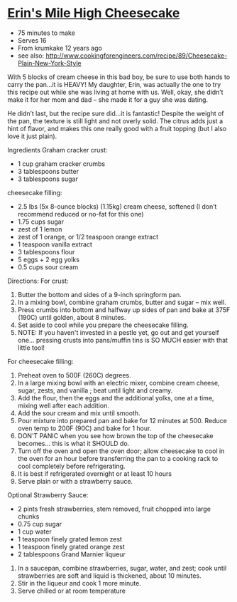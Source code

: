 # [Erin's Mile High Cheesecake](http://www.grouprecipes.com/44076/erins-mile-high-cheesecake.html)

* 75 minutes to make
* Serves 16
* From krumkake 12 years ago
* see also: http://www.cookingforengineers.com/recipe/89/Cheesecake-Plain-New-York-Style

With 5 blocks of cream cheese in this bad boy, be sure to use both hands to carry the pan...it is HEAVY!
My daughter, Erin, was actually the one to try this recipe out while she was living at home with us.
Well, okay, she didn’t make it for her mom and dad – she made it for a guy she was dating.

He didn’t last, but the recipe sure did…it is fantastic!
Despite the weight of the pan, the texture is still light and not overly solid.
The citrus adds just a hint of flavor, and makes this one really good with a fruit topping (but I also love it just
plain).

Ingredients
Graham cracker crust:

* 1 cup​ graham cracker crumbs
* 3 tablespoons butter
* 3 tablespoons sugar

cheesecake filling:

* 2.5 lbs (5x 8-ounce blocks) (1.15kg) cream cheese, softened (I don’t recommend reduced or no-fat for this one)
* 1.75 cups​ sugar
* zest of 1 lemon
* zest of 1 orange, or 1/2 teaspoon orange extract
* 1 teaspoon vanilla extract
* 3 tablespoons flour
* 5 eggs + 2 egg yolks
* 0.5 cups​ sour cream

Directions:
For crust:

1. Butter the bottom and sides of a 9-inch springform pan.
2. In a mixing bowl, combine graham crumbs, butter and sugar – mix well.
3. Press crumbs into bottom and halfway up sides of pan and bake at 375F (190C) until golden, about 8 minutes.
4. Set aside to cool while you prepare the cheesecake filling.
5. NOTE: If you haven't invested in a pestle yet, go out and get yourself one...
   pressing crusts into pans/muffin tins is SO MUCH easier with that little tool!

For cheesecake filling:

1. Preheat oven to 500F (260C) degrees.
2. In a large mixing bowl with an electric mixer, combine cream cheese, sugar, zests, and vanilla ;
   beat until light and creamy.
3. Add the flour, then the eggs and the additional yolks, one at a time, mixing well after each addition.
4. Add the sour cream and mix until smooth.
5. Pour mixture into prepared pan and bake for 12 minutes at 500.
   Reduce oven temp to 200F (90C) and bake for 1 hour.
6. DON'T PANIC when you see how brown the top of the cheesecake becomes...
   this is what it SHOULD do.
7. Turn off the oven and open the oven door;
   allow cheesecake to cool in the oven for an hour before transferring the pan to a cooking rack to cool completely
   before refrigerating.
8. It is best if refrigerated overnight or at least 10 hours
9. Serve plain or with a strawberry sauce.

Optional Strawberry Sauce:

* 2 pints​ fresh strawberries, stem removed, fruit chopped into large chunks
* 0.75 cup​ sugar
* 1 cup​ water
* 1 teaspoon finely grated lemon zest
* 1 teaspoon finely grated orange zest
* 2 tablespoons Grand Marnier liqueur

1. In a saucepan, combine strawberries, sugar, water, and zest;
   cook until strawberries are soft and liquid is thickened, about 10 minutes.
2. Stir in the liqueur and cook 1 more minute.
3. Serve chilled or at room temperature


